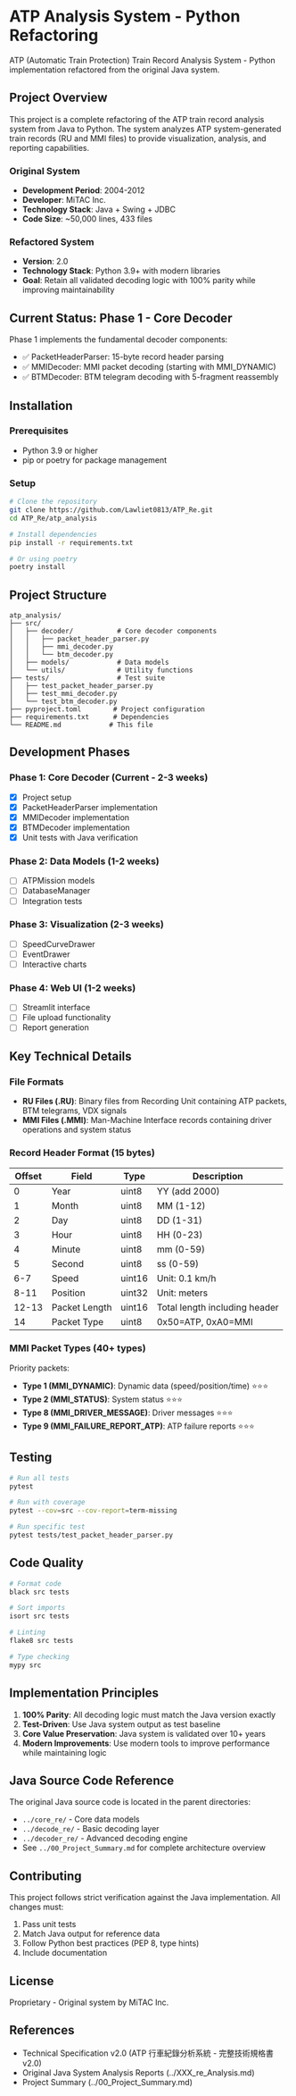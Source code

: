 # ATP Analysis System - Python Refactoring

ATP (Automatic Train Protection) Train Record Analysis System - Python implementation refactored from the original Java system.

## Project Overview

This project is a complete refactoring of the ATP train record analysis system from Java to Python. The system analyzes ATP system-generated train records (RU and MMI files) to provide visualization, analysis, and reporting capabilities.

### Original System
- **Development Period**: 2004-2012
- **Developer**: MiTAC Inc.
- **Technology Stack**: Java + Swing + JDBC
- **Code Size**: ~50,000 lines, 433 files

### Refactored System
- **Version**: 2.0
- **Technology Stack**: Python 3.9+ with modern libraries
- **Goal**: Retain all validated decoding logic with 100% parity while improving maintainability

## Current Status: Phase 1 - Core Decoder

Phase 1 implements the fundamental decoder components:
- ✅ PacketHeaderParser: 15-byte record header parsing
- ✅ MMIDecoder: MMI packet decoding (starting with MMI_DYNAMIC)
- ✅ BTMDecoder: BTM telegram decoding with 5-fragment reassembly

## Installation

### Prerequisites
- Python 3.9 or higher
- pip or poetry for package management

### Setup

```bash
# Clone the repository
git clone https://github.com/Lawliet0813/ATP_Re.git
cd ATP_Re/atp_analysis

# Install dependencies
pip install -r requirements.txt

# Or using poetry
poetry install
```

## Project Structure

```
atp_analysis/
├── src/
│   ├── decoder/           # Core decoder components
│   │   ├── packet_header_parser.py
│   │   ├── mmi_decoder.py
│   │   └── btm_decoder.py
│   ├── models/            # Data models
│   └── utils/             # Utility functions
├── tests/                 # Test suite
│   ├── test_packet_header_parser.py
│   ├── test_mmi_decoder.py
│   └── test_btm_decoder.py
├── pyproject.toml        # Project configuration
├── requirements.txt      # Dependencies
└── README.md            # This file
```

## Development Phases

### Phase 1: Core Decoder (Current - 2-3 weeks)
- [x] Project setup
- [x] PacketHeaderParser implementation
- [x] MMIDecoder implementation
- [x] BTMDecoder implementation
- [x] Unit tests with Java verification

### Phase 2: Data Models (1-2 weeks)
- [ ] ATPMission models
- [ ] DatabaseManager
- [ ] Integration tests

### Phase 3: Visualization (2-3 weeks)
- [ ] SpeedCurveDrawer
- [ ] EventDrawer
- [ ] Interactive charts

### Phase 4: Web UI (1-2 weeks)
- [ ] Streamlit interface
- [ ] File upload functionality
- [ ] Report generation

## Key Technical Details

### File Formats
- **RU Files (.RU)**: Binary files from Recording Unit containing ATP packets, BTM telegrams, VDX signals
- **MMI Files (.MMI)**: Man-Machine Interface records containing driver operations and system status

### Record Header Format (15 bytes)
| Offset | Field | Type | Description |
|--------|-------|------|-------------|
| 0 | Year | uint8 | YY (add 2000) |
| 1 | Month | uint8 | MM (1-12) |
| 2 | Day | uint8 | DD (1-31) |
| 3 | Hour | uint8 | HH (0-23) |
| 4 | Minute | uint8 | mm (0-59) |
| 5 | Second | uint8 | ss (0-59) |
| 6-7 | Speed | uint16 | Unit: 0.1 km/h |
| 8-11 | Position | uint32 | Unit: meters |
| 12-13 | Packet Length | uint16 | Total length including header |
| 14 | Packet Type | uint8 | 0x50=ATP, 0xA0=MMI |

### MMI Packet Types (40+ types)
Priority packets:
- **Type 1 (MMI_DYNAMIC)**: Dynamic data (speed/position/time) ⭐⭐⭐
- **Type 2 (MMI_STATUS)**: System status ⭐⭐⭐
- **Type 8 (MMI_DRIVER_MESSAGE)**: Driver messages ⭐⭐⭐
- **Type 9 (MMI_FAILURE_REPORT_ATP)**: ATP failure reports ⭐⭐⭐

## Testing

```bash
# Run all tests
pytest

# Run with coverage
pytest --cov=src --cov-report=term-missing

# Run specific test
pytest tests/test_packet_header_parser.py
```

## Code Quality

```bash
# Format code
black src tests

# Sort imports
isort src tests

# Linting
flake8 src tests

# Type checking
mypy src
```

## Implementation Principles

1. **100% Parity**: All decoding logic must match the Java version exactly
2. **Test-Driven**: Use Java system output as test baseline
3. **Core Value Preservation**: Java system is validated over 10+ years
4. **Modern Improvements**: Use modern tools to improve performance while maintaining logic

## Java Source Code Reference

The original Java source code is located in the parent directories:
- `../core_re/` - Core data models
- `../decode_re/` - Basic decoding layer
- `../decoder_re/` - Advanced decoding engine
- See `../00_Project_Summary.md` for complete architecture overview

## Contributing

This project follows strict verification against the Java implementation. All changes must:
1. Pass unit tests
2. Match Java output for reference data
3. Follow Python best practices (PEP 8, type hints)
4. Include documentation

## License

Proprietary - Original system by MiTAC Inc.

## References

- Technical Specification v2.0 (ATP 行車紀錄分析系統 - 完整技術規格書 v2.0)
- Original Java System Analysis Reports (../XXX_re_Analysis.md)
- Project Summary (../00_Project_Summary.md)
